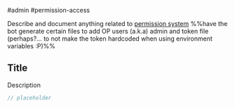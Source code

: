 #admin #permission-access 

Describe and document anything related to [permission system](Permission%20System.md) 
%%have the bot generate certain files to add OP users (a.k.a) admin and token file (perhaps?... to not make the token hardcoded when using environment variables :P)%%

## Title
Description

```C#
// placeholder
```
